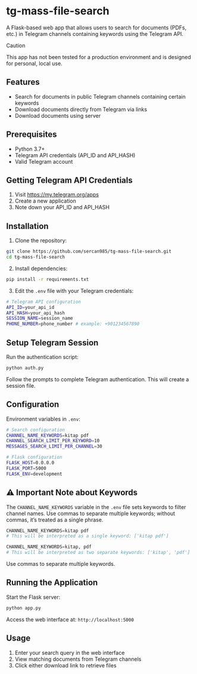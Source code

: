 # tg-mass-file-search

A Flask-based web app that allows users to search for documents (PDFs, etc.) in Telegram channels containing keywords using the Telegram API.

> [!CAUTION]
> This app has not been tested for a production environment and is designed for personal, local use.

## Features

- Search for documents in public Telegram channels containing certain keywords
- Download documents directly from Telegram via links
- Download documents using server

## Prerequisites

- Python 3.7+
- Telegram API credentials (API_ID and API_HASH)
- Valid Telegram account

## Getting Telegram API Credentials

1. Visit https://my.telegram.org/apps
2. Create a new application
3. Note down your API_ID and API_HASH

## Installation

1. Clone the repository:
```bash
git clone https://github.com/sercan985/tg-mass-file-search.git
cd tg-mass-file-search
```

2. Install dependencies:
```bash
pip install -r requirements.txt
```

3. Edit the `.env` file with your Telegram credentials:
```bash
# Telegram API configuration
API_ID=your_api_id
API_HASH=your_api_hash
SESSION_NAME=session_name
PHONE_NUMBER=phone_number # example: +901234567890
```

## Setup Telegram Session

Run the authentication script:
```bash
python auth.py
```

Follow the prompts to complete Telegram authentication. This will create a session file.

## Configuration

Environment variables in `.env`:
```bash
# Search configuration
CHANNEL_NAME_KEYWORDS=kitap pdf
CHANNEL_SEARCH_LIMIT_PER_KEYWORD=10
MESSAGES_SEARCH_LIMIT_PER_CHANNEL=30

# Flask configuration
FLASK_HOST=0.0.0.0
FLASK_PORT=5000
FLASK_ENV=development
```

## ⚠️ Important Note about Keywords
The `CHANNEL_NAME_KEYWORDS` variable in the `.env` file sets keywords to filter channel names. Use commas to separate multiple keywords; without commas, it’s treated as a single phrase.
```py
CHANNEL_NAME_KEYWORDS=kitap pdf
# This will be interpreted as a single keyword: ['kitap pdf']

CHANNEL_NAME_KEYWORDS=kitap, pdf
# This will be interpreted as two separate keywords: ['kitap', 'pdf']
```

Use commas to separate multiple keywords.

## Running the Application

Start the Flask server:
```bash
python app.py
```

Access the web interface at: `http://localhost:5000`

## Usage

1. Enter your search query in the web interface
2. View matching documents from Telegram channels
3. Click either download link to retrieve files

